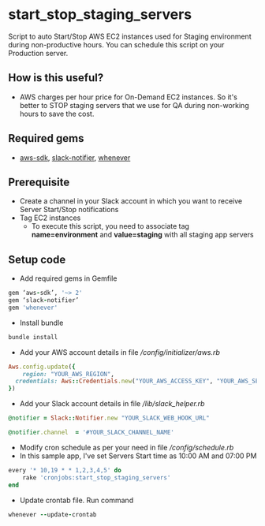 # start_stop_staging_servers
Script to auto Start/Stop AWS EC2 instances used for Staging environment during non-productive hours.
You can schedule this script on your Production server.

## How is this useful?

- AWS charges per hour price for On-Demand EC2 instances. So it's better to STOP staging servers that we use for QA during non-working hours to save the cost.

## Required gems 
- [aws-sdk](https://rubygems.org/gems/aws-sdk), [slack-notifier](https://rubygems.org/gems/slack-notifier), [whenever](https://rubygems.org/gems/whenever)

## Prerequisite

- Create a channel in your Slack account in which you want to receive Server Start/Stop notifications
- Tag EC2 instances
	- To execute this script, you need to associate tag **name=environment** and **value=staging** with all staging app servers

## Setup code

- Add required gems in Gemfile
```ruby
gem ‘aws-sdk’, '~> 2'
gem ‘slack-notifier’
gem 'whenever'
```

- Install bundle
```ruby
bundle install
```

- Add your AWS account details in file */config/initializer/aws.rb*
```ruby
Aws.config.update({
	region: "YOUR_AWS_REGION",
  credentials: Aws::Credentials.new("YOUR_AWS_ACCESS_KEY", "YOUR_AWS_SECRET_ACCESS_KEY") 
})
```

- Add your Slack account details in file */lib/slack_helper.rb*
```ruby
@notifier = Slack::Notifier.new "YOUR_SLACK_WEB_HOOK_URL"
```

```ruby
@notifier.channel  = '#YOUR_SLACK_CHANNEL_NAME'
```

- Modify cron schedule as per your need in file */config/schedule.rb*
- In this sample app, I've set Servers Start time as 10:00 AM and 07:00 PM
```ruby
every '* 10,19 * * 1,2,3,4,5' do
	rake 'cronjobs:start_stop_staging_servers'
end
```

- Update crontab file. Run command
```ruby
whenever --update-crontab
```
